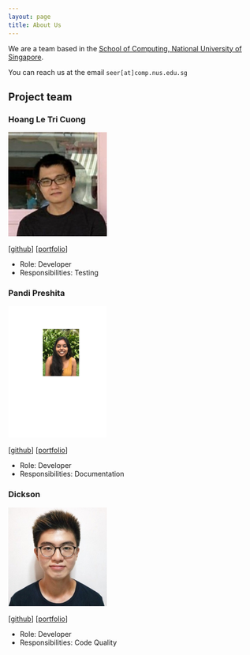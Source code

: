 ```yaml
---
layout: page
title: About Us
---
```


We are a team based in the [School of Computing, National University of Singapore](http://www.comp.nus.edu.sg).

You can reach us at the email `seer[at]comp.nus.edu.sg`

## Project team

### Hoang Le Tri Cuong

<img src="images/ernestcuong.png" width="200px">

[[github](https://github.com/ErnestCuong)]
[[portfolio](team/ernestcuong.md)]

* Role: Developer
* Responsibilities: Testing

### Pandi Preshita

<img src="images/preshita01.png" width="200px">

[[github](http://github.com/preshita01)]
[[portfolio](team/preshita01.md)]

* Role: Developer
* Responsibilities: Documentation

### Dickson

<img src="images/dt-td.png" width="200px">

[[github](http://github.com/dt-td)]
[[portfolio](team/dt-td.md)]

* Role: Developer
* Responsibilities: Code Quality

